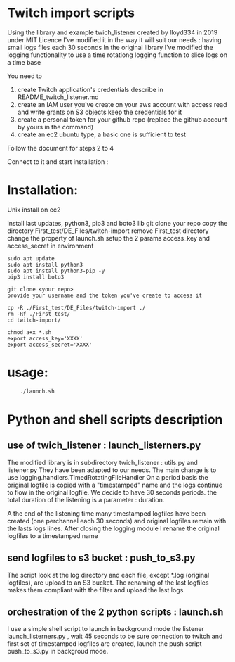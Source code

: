 # Twitch import scripts

Using the library and example twich_listener created by lloyd334 in 2019 under MIT Licence
I've modified it in the way it will suit our needs : having small logs files each 30 seconds
In the original library I've modified the logging functionality to use a time rotationg logging function to slice logs on a time base

You need to
1. create Twitch application's credentials describe in README_twitch_listener.md
2. create an IAM user you've create on your aws account with access read and write grants on S3 objects
   keep the credentials for it
3. create a personal token for your github repo (replace the github account by yours in the command)
4. create an ec2 ubuntu type, a basic one is sufficient to test

Follow the document [](file:..\AWS\twitch-import-AWS.md) for steps 2 to 4

Connect to it and start installation :

# Installation: 
Unix install on ec2 

install last updates, python3, pip3 and boto3 lib
git clone your repo
copy the directory First_test/DE_Files/twitch-import
remove First_test directory
change the property of launch.sh
setup the 2 params access_key and access_secret in environment

```
sudo apt update
sudo apt install python3
sudo apt install python3-pip -y
pip3 install boto3

git clone <your repo>
provide your username and the token you've create to access it

cp -R ./First_test/DE_Files/twitch-import ./
rm -Rf ./First_test/
cd twitch-import/

chmod a+x *.sh
export access_key='XXXX'
export access_secret='XXXX'

```


#  usage:

```sh
    ./launch.sh
```

# Python and shell scripts description
## use of twich_listener : launch_listerners.py
 
The modified library is in subdirectory twich_listener : utils.py and listener.py
They have been adapted to our needs.
The main change is to use logging.handlers.TimedRotatingFileHandler
On a period basis the original logfile is copied with a "timestamped" name and the logs continue to flow in the original logfile. We decide to have 30 seconds periods. 
the total duration of the listening is a parameter : duration.
  
A the end of the listening time many timestamped logfiles have been created (one perchannel each 30 seconds) and original logfiles remain with the lasts logs lines. After closing the logging module I rename the original logfiles to a timestamped name 

## send logfiles to s3 bucket : push_to_s3.py
The script look at the log directory and each file, except *.log (original logfiles), are upload to an S3 bucket. The renaming of the last logfiles makes them compliant with the filter and upload the last logs.

## orchestration of the 2 python scripts : launch.sh
I use a simple shell script to launch in background mode the listener launch_listerners.py , wait 45 seconds to be sure connection to twitch and first set of timestamped logfiles are created, launch the push script push_to_s3.py in backgroud mode.






